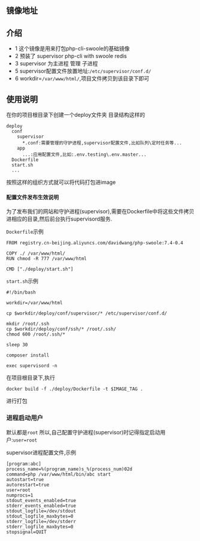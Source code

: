 ## 镜像地址
## 介绍
 - 1 这个镜像是用来打包php-cli-swoole的基础镜像
 - 2 预装了 supervisor  php-cli with swoole redis 
 - 3 supervisor 为主进程 管理 子进程
 - 5 supervisor配置文件放置地址:`/etc/supervisor/conf.d/`
 - 6 workdir=`/var/www/html/`,项目文件拷贝到该目录下即可

## 使用说明
在你的项目根目录下创建一个deploy文件夹
目录结构这样的
```
deploy
  conf
    supervisor
      *.conf:需要管理的守护进程,supervisor配置文件,比如队列\定时任务等...
    app
      ...:应用配置文件,比如:.env.testing\.env.master...
  Dockerfile
  start.sh
  ...
```
按照这样的组织方式就可以将代码打包进image

#### 配置文件发布生效说明
为了发布我们的网站和守护进程(supervisor),需要在Dockerfile中将这些文件拷贝进相应的目录,然后前台执行supervisord服务.

`Dockerfile`示例

```
FROM registry.cn-beijing.aliyuncs.com/davidwang/php-swoole:7.4-0.4

COPY ./ /var/www/html/
RUN chmod -R 777 /var/www/html

CMD ["./deploy/start.sh"]
```

`start.sh`示例

```
#!/bin/bash

workdir=/var/www/html

cp $workdir/deploy/conf/supervisor/* /etc/supervisor/conf.d/

mkdir /root/.ssh 
cp $workdir/deploy/conf/ssh/* /root/.ssh/
chmod 600 /root/.ssh/*

sleep 30

composer install

exec supervisord -n
```

在项目根目录下,执行
```
docker build -f ./deploy/Dockerfile -t $IMAGE_TAG .
```
进行打包

### 进程启动用户
默认都是`root`
所以,自己配置守护进程(supervisor)时记得指定启动用户:`user=root`

supervisor进程配置文件,示例
```
[program:abc]
process_name=%(program_name)s_%(process_num)02d
command=php /var/www/html/bin/abc start
autostart=true
autorestart=true
user=root
numprocs=1
stdout_events_enabled=true
stderr_events_enabled=true
stdout_logfile=/dev/stdout
stdout_logfile_maxbytes=0
stderr_logfile=/dev/stderr
stderr_logfile_maxbytes=0
stopsignal=QUIT
```
